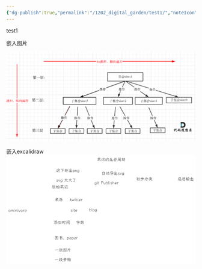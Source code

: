 ```yaml
---
{"dg-publish":true,"permalink":"/1202_digital_garden/test1/","noteIcon":"3","created":"2024-02-28T16:57:41.494+08:00","updated":"2024-02-28T17:16:52.261+08:00"}
---
```



test1

嵌入图片

![回溯算法.png](/img/user/999_repository/%E5%9B%9E%E6%BA%AF%E7%AE%97%E6%B3%95.png)

嵌入excalidraw
![2024-02-15笔记加工梳理流程.excalidraw.png](/img/user/Excalidraw/2024-02-15%E7%AC%94%E8%AE%B0%E5%8A%A0%E5%B7%A5%E6%A2%B3%E7%90%86%E6%B5%81%E7%A8%8B.excalidraw.png)